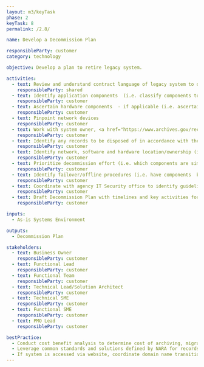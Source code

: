```yaml
---
layout: m3/keyTask
phase: 2
keyTask: 8
permalink: /2.8/

name: Develop a Decommission Plan

responsibleParty: customer
category: technology

objective: Develop a plan to retire legacy system.

activities:
  - text: Review and understand contract language of legacy system to determine decommissioning activities, including licensing expirations, contract expirations, options to extend, etc. for both software and infrastructure contracts, and the O&M support contracts
    responsibleParty: shared
  - text: Identify application components  (i.e. classify components to be decommissioned such as testing or production environments, systems user IDs, and business app)
    responsibleParty: customer
  - text: Ascertain hardware components  - if applicable (i.e. ascertain where infrastructure is in its maintenance/resource life cycle)
    responsibleParty: customer
  - text: Pinpoint network devices
    responsibleParty: customer
  - text: Work with system owner, <a href="https://www.archives.gov/records-mgmt/agency">Agency Privacy Officer</a>, and other key stakeholders of the legacy system to establish how far back to archive data, what data will be migrated, and timelines for migration
    responsibleParty: customer
  - text: Identify any records to be disposed of in accordance with the records retention schedule
    responsibleParty: customer
  - text: Identify network, software and hardware location/ownership (i.e. activities include but are not limited to population of assets, management of data stores and development and validation of assets)
    responsibleParty: customer
  - text: Prioritize decommission effort (i.e. which components are simple versus complex to offline)
    responsibleParty: customer
  - text: Identify failover/offline procedures (i.e. have components  backup/archive current state been verified)
    responsibleParty: customer
  - text: Coordinate with agency IT Security office to identify guidelines for managing/cleansing the data
    responsibleParty: customer
  - text: Draft Decommission Plan with timelines and key activities for retiring legacy system (based on activities noted above)
    responsibleParty: customer

inputs:
  - As-is Systems Environment

outputs:
  - Decommission Plan

stakeholders:
  - text: Business Owner
    responsibleParty: customer
  - text: Functional Lead
    responsibleParty: customer
  - text: Functional Team
    responsibleParty: customer
  - text: Technical Lead/Solution Architect
    responsibleParty: customer
  - text: Technical SME
    responsibleParty: customer
  - text: Functional SME
    responsibleParty: customer
  - text: PMO Lead
    responsibleParty: customer

bestPractice:
  - Conduct cost benefit analysis to determine cost of archiving, migrating legacy data, or maintaining legacy systems in place 
  - Leverage common standards and solutions defined by NARA for records management found at <a href="https://ussm.gsa.gov/fibf-ERM/">https://ussm.gsa.gov/fibf-ERM/ </a>
  - If system is accessed via website, coordinate domain name transition through Domain Name System (DNS) and with IT security POC
---
```

